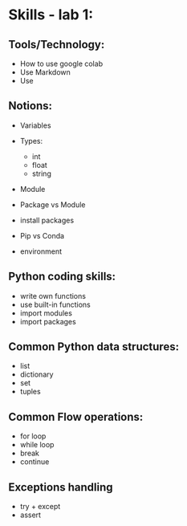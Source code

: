 # Skills - lab 1:

##  Tools/Technology:
- How to use google colab
- Use Markdown
- Use 
##  Notions:
- Variables
- Types:
  * int
  * float
  * string

- Module
- Package vs Module
- install packages
- Pip vs Conda 
- environment


## Python coding skills:
- write own functions
- use built-in functions
- import modules
- import packages
 

## Common Python data structures:
 - list
 - dictionary
 - set
 - tuples
  
## Common Flow operations:
  - for loop
  - while loop
  - break
  - continue
  
## Exceptions handling
  - try + except
  - assert
  
  
  
  
 
  
  
